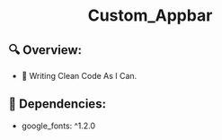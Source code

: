 <h1 align="center">Custom_Appbar</h3>

## 🔍 Overview:

- 📝 Writing Clean Code As I Can.

## 🔧 Dependencies:

-  google_fonts: ^1.2.0
